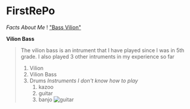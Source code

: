 # FirstRePo
 *Facts About Me*
! ["Bass Vilion"](https://www.google.com/url?sa=i&url=https%3A%2F%2Fwww.kcstrings.com%2Fblogs%2Fnews%2Fthe-story-of-the-bass-and-cello&psig=AOvVaw1FyLyBqfp8uX4JezVc019z&ust=1688067775349000&source=images&cd=vfe&ved=2ahUKEwisw4_S3Ob_AhWzId4AHdFFAw0Qr4kDegUIARCBAg)

**Vilion Bass**
> The vilion bass is an intrument that I have played since I was in 5th grade. I also played 3 other intruments in my experience so far
>1. Vilion
> 2. Vilion Bass
> 3. Drums
    *Instruments I don't know how to play*
>    1. kazoo
>    2. guitar
>    3. banjo
![guitar](https://commons.wikimedia.org/wiki/File:GuitareClassique5.png#/media/File:GuitareClassique5.png)      
